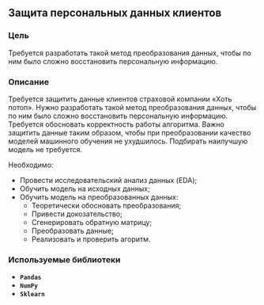 ## Защита персональных данных клиентов

### Цель

Требуется разработать такой метод преобразования данных, чтобы по ним было сложно восстановить персональную информацию. 

### Описание

Требуется защитить данные клиентов страховой компании «Хоть потоп». Нужно разработать такой метод преобразования данных, чтобы по ним было сложно восстановить персональную информацию. Требуется обосновать корректность работы алгоритма. Важно защитить данные таким образом, чтобы при преобразовании качество моделей машинного обучения не ухудшилось. Подбирать наилучшую модель не требуется.

Необходимо:
* Провести исследовательский анализ данных (EDA);
* Обучить модель на исходных данных;
* Обучить модель на преобразованных данных:
  * Теоретически обосновать преобразования;
  * Привести докозательство;
  * Сгенерировать обратную матрицу;
  * Преобразовать данные;
  * Реализовать и проверить агоритм.

### Используемые библиотеки
- **`Pandas`**
- **`NumPy`**
- **`Sklearn`**
